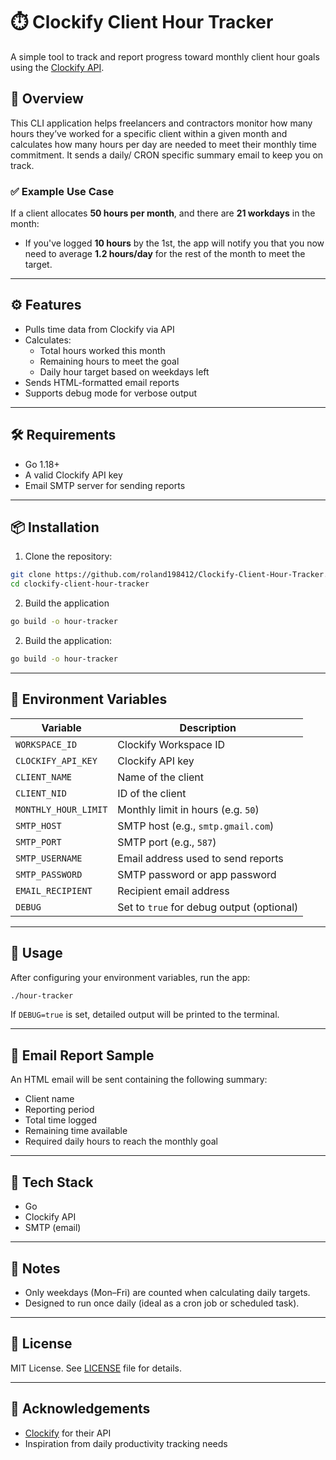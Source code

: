 # ⏱️ Clockify Client Hour Tracker

A simple tool to track and report progress toward monthly client hour goals using the [Clockify API](https://app.clockify.me).

## 📌 Overview

This CLI application helps freelancers and contractors monitor how many hours they’ve worked for a specific client within a given month and calculates how many hours per day are needed to meet their monthly time commitment. It sends a daily/ CRON specific summary email to keep you on track.

### ✅ Example Use Case

If a client allocates **50 hours per month**, and there are **21 workdays** in the month:

- If you've logged **10 hours** by the 1st, the app will notify you that you now need to average **1.2 hours/day** for the rest of the month to meet the target.

---

## ⚙️ Features

- Pulls time data from Clockify via API
- Calculates:
    - Total hours worked this month
    - Remaining hours to meet the goal
    - Daily hour target based on weekdays left
- Sends HTML-formatted email reports
- Supports debug mode for verbose output

---

## 🛠️ Requirements

- Go 1.18+
- A valid Clockify API key
- Email SMTP server for sending reports

---

## 📦 Installation

1. Clone the repository:

```bash
git clone https://github.com/roland198412/Clockify-Client-Hour-Tracker.git
cd clockify-client-hour-tracker
```

2. Build the application

```bash
go build -o hour-tracker
```

2. Build the application:

```bash
go build -o hour-tracker
```

---

## 📄 Environment Variables

| Variable             | Description                               |
|----------------------|-------------------------------------------|
| `WORKSPACE_ID`       | Clockify Workspace ID                     |
| `CLOCKIFY_API_KEY`   | Clockify API key                          |
| `CLIENT_NAME`        | Name of the client                        |
| `CLIENT_NID`         | ID of the client                          |
| `MONTHLY_HOUR_LIMIT` | Monthly limit in hours (e.g. `50`)        |
| `SMTP_HOST`          | SMTP host (e.g., `smtp.gmail.com`)        |
| `SMTP_PORT`          | SMTP port (e.g., `587`)                   |
| `SMTP_USERNAME`      | Email address used to send reports        |
| `SMTP_PASSWORD`      | SMTP password or app password             |
| `EMAIL_RECIPIENT`    | Recipient email address                   |
| `DEBUG`              | Set to `true` for debug output (optional) |

---

## 🧪 Usage

After configuring your environment variables, run the app:

```bash
./hour-tracker
```

If `DEBUG=true` is set, detailed output will be printed to the terminal.

---

## 📧 Email Report Sample

An HTML email will be sent containing the following summary:

- Client name
- Reporting period
- Total time logged
- Remaining time available
- Required daily hours to reach the monthly goal

---

## 🧰 Tech Stack

- Go
- Clockify API
- SMTP (email)

---

## 📌 Notes

- Only weekdays (Mon–Fri) are counted when calculating daily targets.
- Designed to run once daily (ideal as a cron job or scheduled task).

---

## 📝 License

MIT License. See [LICENSE](LICENSE) file for details.

---

## 🙏 Acknowledgements

- [Clockify](https://clockify.me) for their API
- Inspiration from daily productivity tracking needs
